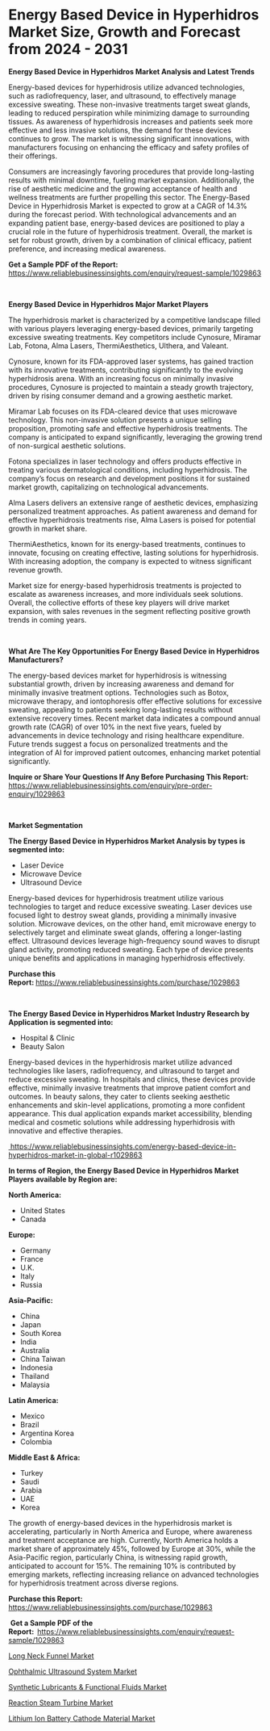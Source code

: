 <p><h1>Energy Based Device in Hyperhidros Market Size, Growth and Forecast from 2024 - 2031</h1></p><p><strong>Energy Based Device in Hyperhidros Market Analysis and Latest Trends</strong></p>
<p><p>Energy-based devices for hyperhidrosis utilize advanced technologies, such as radiofrequency, laser, and ultrasound, to effectively manage excessive sweating. These non-invasive treatments target sweat glands, leading to reduced perspiration while minimizing damage to surrounding tissues. As awareness of hyperhidrosis increases and patients seek more effective and less invasive solutions, the demand for these devices continues to grow. The market is witnessing significant innovations, with manufacturers focusing on enhancing the efficacy and safety profiles of their offerings. </p><p>Consumers are increasingly favoring procedures that provide long-lasting results with minimal downtime, fueling market expansion. Additionally, the rise of aesthetic medicine and the growing acceptance of health and wellness treatments are further propelling this sector. The Energy-Based Device in Hyperhidrosis Market is expected to grow at a CAGR of 14.3% during the forecast period. With technological advancements and an expanding patient base, energy-based devices are positioned to play a crucial role in the future of hyperhidrosis treatment. Overall, the market is set for robust growth, driven by a combination of clinical efficacy, patient preference, and increasing medical awareness.</p></p>
<p><strong>Get a Sample PDF of the Report:&nbsp;</strong> <a href="https://www.reliablebusinessinsights.com/enquiry/request-sample/1029863">https://www.reliablebusinessinsights.com/enquiry/request-sample/1029863</a></p>
<p>&nbsp;</p>
<p><strong>Energy Based Device in Hyperhidros Major Market Players</strong></p>
<p><p>The hyperhidrosis market is characterized by a competitive landscape filled with various players leveraging energy-based devices, primarily targeting excessive sweating treatments. Key competitors include Cynosure, Miramar Lab, Fotona, Alma Lasers, ThermiAesthetics, Ulthera, and Valeant. </p><p>Cynosure, known for its FDA-approved laser systems, has gained traction with its innovative treatments, contributing significantly to the evolving hyperhidrosis arena. With an increasing focus on minimally invasive procedures, Cynosure is projected to maintain a steady growth trajectory, driven by rising consumer demand and a growing aesthetic market.</p><p>Miramar Lab focuses on its FDA-cleared device that uses microwave technology. This non-invasive solution presents a unique selling proposition, promoting safe and effective hyperhidrosis treatments. The company is anticipated to expand significantly, leveraging the growing trend of non-surgical aesthetic solutions.</p><p>Fotona specializes in laser technology and offers products effective in treating various dermatological conditions, including hyperhidrosis. The company’s focus on research and development positions it for sustained market growth, capitalizing on technological advancements.</p><p>Alma Lasers delivers an extensive range of aesthetic devices, emphasizing personalized treatment approaches. As patient awareness and demand for effective hyperhidrosis treatments rise, Alma Lasers is poised for potential growth in market share.</p><p>ThermiAesthetics, known for its energy-based treatments, continues to innovate, focusing on creating effective, lasting solutions for hyperhidrosis. With increasing adoption, the company is expected to witness significant revenue growth.</p><p>Market size for energy-based hyperhidrosis treatments is projected to escalate as awareness increases, and more individuals seek solutions. Overall, the collective efforts of these key players will drive market expansion, with sales revenues in the segment reflecting positive growth trends in coming years.</p></p>
<p>&nbsp;</p>
<p><strong>What Are The Key Opportunities For Energy Based Device in Hyperhidros Manufacturers?</strong></p>
<p><p>The energy-based devices market for hyperhidrosis is witnessing substantial growth, driven by increasing awareness and demand for minimally invasive treatment options. Technologies such as Botox, microwave therapy, and iontophoresis offer effective solutions for excessive sweating, appealing to patients seeking long-lasting results without extensive recovery times. Recent market data indicates a compound annual growth rate (CAGR) of over 10% in the next five years, fueled by advancements in device technology and rising healthcare expenditure. Future trends suggest a focus on personalized treatments and the integration of AI for improved patient outcomes, enhancing market potential significantly.</p></p>
<p><strong>Inquire or Share Your Questions If Any Before Purchasing This Report:</strong> <a href="https://www.reliablebusinessinsights.com/enquiry/pre-order-enquiry/1029863">https://www.reliablebusinessinsights.com/enquiry/pre-order-enquiry/1029863</a></p>
<p>&nbsp;</p>
<p><strong>Market Segmentation</strong></p>
<p><strong>The Energy Based Device in Hyperhidros Market Analysis by types is segmented into:</strong></p>
<p><ul><li>Laser Device</li><li>Microwave Device</li><li>Ultrasound Device</li></ul></p>
<p><p>Energy-based devices for hyperhidrosis treatment utilize various technologies to target and reduce excessive sweating. Laser devices use focused light to destroy sweat glands, providing a minimally invasive solution. Microwave devices, on the other hand, emit microwave energy to selectively target and eliminate sweat glands, offering a longer-lasting effect. Ultrasound devices leverage high-frequency sound waves to disrupt gland activity, promoting reduced sweating. Each type of device presents unique benefits and applications in managing hyperhidrosis effectively.</p></p>
<p><strong>Purchase this Report:&nbsp;</strong><a href="https://www.reliablebusinessinsights.com/purchase/1029863">https://www.reliablebusinessinsights.com/purchase/1029863</a></p>
<p>&nbsp;</p>
<p><strong>The Energy Based Device in Hyperhidros Market Industry Research by Application is segmented into:</strong></p>
<p><ul><li>Hospital & Clinic</li><li>Beauty Salon</li></ul></p>
<p><p>Energy-based devices in the hyperhidrosis market utilize advanced technologies like lasers, radiofrequency, and ultrasound to target and reduce excessive sweating. In hospitals and clinics, these devices provide effective, minimally invasive treatments that improve patient comfort and outcomes. In beauty salons, they cater to clients seeking aesthetic enhancements and skin-level applications, promoting a more confident appearance. This dual application expands market accessibility, blending medical and cosmetic solutions while addressing hyperhidrosis with innovative and effective therapies.</p></p>
<p><a href="https://www.reliablebusinessinsights.com/energy-based-device-in-hyperhidros-market-in-global-r1029863">&nbsp;https://www.reliablebusinessinsights.com/energy-based-device-in-hyperhidros-market-in-global-r1029863</a></p>
<p><strong>In terms of Region, the Energy Based Device in Hyperhidros Market Players available by Region are:</strong></p>
<p>
    <p> <strong> North America: </strong>
        <ul>
            <li>United States</li>
            <li>Canada</li>
        </ul>
        </p> 
    <p> <strong> Europe: </strong>
        <ul>
            <li>Germany</li>
            <li>France</li>
            <li>U.K.</li>
            <li>Italy</li>
            <li>Russia</li>
        </ul>
        </p> 
    <p> <strong> Asia-Pacific: </strong>
        <ul>
            <li>China</li>
            <li>Japan</li>
            <li>South Korea</li>
            <li>India</li>
            <li>Australia</li>
            <li>China Taiwan</li>
            <li>Indonesia</li>
            <li>Thailand</li>
            <li>Malaysia</li>
        </ul>
        </p> 
    <p> <strong> Latin America: </strong>
        <ul>
            <li>Mexico</li>
            <li>Brazil</li>
            <li>Argentina Korea</li>
            <li>Colombia</li>
        </ul>
        </p> 
    <p> <strong> Middle East & Africa: </strong>
        <ul>
            <li>Turkey</li>
            <li>Saudi</li>
            <li>Arabia</li>
            <li>UAE</li>
            <li>Korea</li>
        </ul>
    </p>
    </p>
<p><p>The growth of energy-based devices in the hyperhidrosis market is accelerating, particularly in North America and Europe, where awareness and treatment acceptance are high. Currently, North America holds a market share of approximately 45%, followed by Europe at 30%, while the Asia-Pacific region, particularly China, is witnessing rapid growth, anticipated to account for 15%. The remaining 10% is contributed by emerging markets, reflecting increasing reliance on advanced technologies for hyperhidrosis treatment across diverse regions.</p></p>
<p><strong>Purchase this Report: </strong><a href="https://www.reliablebusinessinsights.com/purchase/1029863">https://www.reliablebusinessinsights.com/purchase/1029863</a></p>
<p>&nbsp;<strong>Get a Sample PDF of the Report:&nbsp;&nbsp;</strong><a href="https://www.reliablebusinessinsights.com/enquiry/request-sample/1029863">https://www.reliablebusinessinsights.com/enquiry/request-sample/1029863</a></p>
<p><strong></strong></p>
<p><p><a href="https://www.linkedin.com/pulse/long-neck-funnel-market-size-share-growth-analysis-ucccc?trackingId=phPyuoN5QhWQjbaPFdGIIQ%3D%3D">Long Neck Funnel Market</a></p><p><a href="https://www.linkedin.com/pulse/ophthalmic-ultrasound-system-industry-forecast-market-shifts-ozaae?trackingId=A7U4G04IRF2jOALG7p8NOw%3D%3D">Ophthalmic Ultrasound System Market</a></p><p><a href="https://issuu.com/reportprime-2/docs/synthetic-lubricants-functional-flu_bf053a7165dd5d">Synthetic Lubricants & Functional Fluids Market</a></p><p><a href="https://www.linkedin.com/pulse/global-reaction-steam-turbine-market-sector-types-applications-vofvc?trackingId=emKg0qacTfS6uLkQLz1U2w%3D%3D">Reaction Steam Turbine Market</a></p><p><a href="https://www.linkedin.com/pulse/exploring-lithium-ion-battery-cathode-material-market-mbp1c?trackingId=%2F8KODqXVSa2b4xcZLPdATQ%3D%3D">Lithium Ion Battery Cathode Material Market</a></p></p>